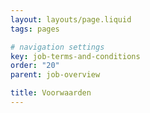 ```yaml
---
layout: layouts/page.liquid
tags: pages

# navigation settings
key: job-terms-and-conditions
order: "20" 
parent: job-overview

title: Voorwaarden
---
```

